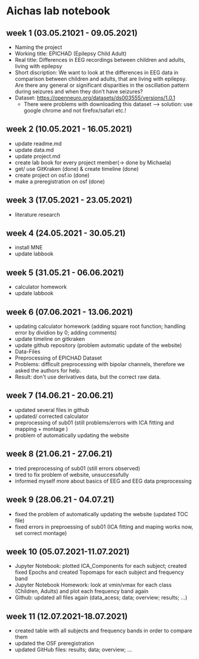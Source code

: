 # Aichas lab notebook

## week 1 (03.05.21021 - 09.05.2021)
 - Naming the project
 - Working title: EPICHAD (Epilepsy Child Adult)
 - Real title: Differences in EEG recordings between children and adults, living with epilepsy
 - Short discription:
   We want to look at the differences in EEG data in comparison between children and adults, that are living with epilepsy. Are there any general or significant disparities in the oscillation pattern during seizures and when they don’t have seizures?
 - Dataset: https://openneuro.org/datasets/ds003555/versions/1.0.1
   * There were problems with downloading this dataset --> solution: use google chrome and not firefox/safari etc.!

## week 2 (10.05.2021 - 16.05.2021)
- update readme.md
- update data.md 
- update project.md 
- create lab book for every project member(-> done by Michaela)
- get/ use GitKraken (done) & create timeline (done)
- create project on osf.io (done)
- make a preregistration  on osf (done)


## week 3 (17.05.2021 - 23.05.2021)
- literature research 


## week 4 (24.05.2021 - 30.05.21)
- install MNE
- update labbook 


## week 5 (31.05.21 - 06.06.2021)
- calculator homework
- update labbook

## week 6 (07.06.2021 - 13.06.2021)
- updating calculator homework (adding square root function; handling error by dividion by 0; adding comments)
- update timeline on gitkraken
- update github repository (problem automatic update of the website)
 - Data-Files
- Preprocessing of EPICHAD Dataset 
 - Problems: difficult preprocessing with bipolar channels, therefore we asked the authors for help. 
 - Result: don't use derivatives data, but the correct raw data.  

## week 7 (14.06.21 - 20.06.21)
- updated several files in github
- updated/ corrected calculator
- preprocessing of sub01 (still problems/errors with ICA fitting and mapping + montage )
- problem of automatically updating the website 

## week 8 (21.06.21 - 27.06.21)
- tried preprocessing of sub01 (still errors observed)
- tired to fix problem of website, unsuccessfully 
- informed myself more about basics of EEG and EEG data preprocessing

## week 9 (28.06.21 - 04.07.21)
- fixed the problem of automatically updating the website (updated TOC file)
- fixed errors in preproessing of sub01 (ICA fitting and maping works now, set correct montage)

## week 10 (05.07.2021-11.07.2021)
- Jupyter Notebook: plotted ICA_Components for each subject; created fixed Epochs and created Topomaps for each subject and frequency band
- Jupyter Notebook Homework: look at vmin/vmax for each class (Children, Adults) and plot each frequency band again
- Github: updated all files again (data_acess; data; overview; results; ...)

## week 11 (12.07.2021-18.07.2021)
- created table with all subjects and frequency bands in order to compare them 
- updated the OSF preregistration
- updated GitHub files: results; data; overview; ...
